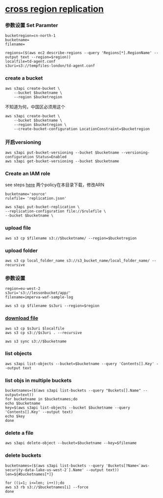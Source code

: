 

# [cross region replication](https://docs.aws.amazon.com/AmazonS3/latest/userguide/replication-walkthrough1.html)

### 参数设置 Set Paramter
```
bucketregion=cn-north-1
bucketname=
filename=
```
```
regions=($(aws ec2 describe-regions --query 'Regions[*].RegionName' --output text --region=$region))
localfile=td-agent.conf
s3uri=s3://tempfiles-london/td-agent.conf
```
###  create a bucket
```
aws s3api create-bucket \
    --bucket $bucketname \
    --region $bucketregion
```
不知道为何，中国区必须用这个
```
aws s3api create-bucket \
    --bucket $bucketname \
    --region $bucketregion \
    --create-bucket-configuration LocationConstraint=$bucketregion
   ```
### 开启versioning
```
aws s3api put-bucket-versioning --bucket $bucketname --versioning-configuration Status=Enabled
aws s3api get-bucket-versioning --bucket $bucketname
```
 ### Create an IAM role
 see steps [here](https://github.com/jessicawyc/myawscli/blob/main/IAM/IAM.md#create-a-role)
 两个policy在本目录下载，修改ARN
 ```
bucketname='source'
rulefile= 'replication.json'
```
```
aws s3api put-bucket-replication \
--replication-configuration file://$rulefile \
--bucket $bucketname \

```

###  upload file
```
aws s3 cp $filename s3://$bucketname/ --region=$bucketregion
```
###  upload folder
```
aws s3 cp local_folder_name s3://s3_bucket_name/local_folder_name/ --recursive
```
### 参数设置
```
region=eu-west-2
s3uri='s3://lessonbucket/app/'
filename=imperva-waf-sample-log
```
```
aws s3 cp $filename $s3uri --region=$region
```

###  [download file](https://docs.aws.amazon.com/cli/latest/reference/s3/cp.html)
```
aws s3 cp $s3uri $localfile
aws s3 cp s3://$s3uri . --recursive
```
```
aws s3 sync s3://$bucketname

```

###  list objects
```
aws s3api list-objects --bucket=$bucketname --query 'Contents[].Key' --output text
```
###  list objs in multiple buckets
```
bucketnames=($(aws s3api list-buckets --query "Buckets[].Name" --output=text))
for bucketname in $bucketnames;do
echo $bucketname
key=$(aws s3api list-objects --bucket $bucketname --query 'Contents[].Key' --output text)
echo $key
done
```

###  delete a file
```
aws s3api delete-object --bucket=$bucketname --key=$filename
```
###  delete buckets
```
bucketnames=($(aws s3api list-buckets --query 'Buckets[?Name<`aws-security-data-lake-us-west-2`].Name' --output text))
len=${#bucketnames[*]}
```
```
for ((i=1; i<=len; i++));do
aws s3 rb s3://$bucketnames[i] --force
done
```
